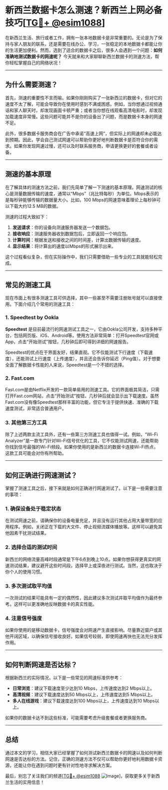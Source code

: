 # 新西兰数据卡怎么测速？新西兰上网必备技巧[[TG💪+ @esim1088](https://t.me/s/esim1088)]

在新西兰生活、旅行或者工作，拥有一张本地数据卡是非常重要的。无论是为了保持与家人朋友的联系，还是需要在线办公、学习，一张稳定的本地数据卡都能让你的生活更加便利。然而，选到了适合的数据卡之后，很多人会遇到一个问题：**如何准确地测试数据卡的网速呢？** 今天就来和大家聊聊新西兰数据卡的测速方法，帮你轻松掌握自己的网络状况！

---

## 为什么需要测速？

首先，测速的重要性不言而喻。如果你刚刚购买了一张新西兰的数据卡，但对它的速度不太了解，可能会导致你在使用时感到不满或困惑。例如，当你想通过视频通话和家人聊天时，却发现画面卡顿严重；或者当你想在线观看高清电影时，却发现加载速度非常慢。这些问题可能并不是你的设备出了问题，而是数据卡本身的网速不足。

此外，很多数据卡服务商会在广告中承诺“高速上网”，但实际上的网速却未必能达到预期。因此，学会自己测试网速可以帮助你更好地判断数据卡是否符合你的需求。如果你发现网速过慢，还可以及时联系服务商，申请更换更好的套餐或者设备。

---

## 测速的基本原理

在了解具体的测速方法之前，我们先简单了解一下测速的基本原理。网速测试的核心是测量数据传输的速度，通常以“Mbps”（兆比特每秒）为单位。Mbps表示的是每秒钟能够传输的数据量大小。比如，100 Mbps的网速意味着理论上每秒钟可以下载大约12.5 MB的数据。

测速的过程大致如下：
1. **发送请求**：你的设备向测速服务器发送一个数据包。
2. **接收响应**：测速服务器收到数据包后，立即返回一个响应包。
3. **计算时间**：根据发送和接收之间的时间差，计算出数据传输的速度。
4. **显示结果**：将计算出的速度以Mbps的形式展示出来。

这个过程看似复杂，但在实际操作中，我们只需要借助一些专业的工具就能轻松完成。

---

## 常见的测速工具

现在市面上有很多测速工具可供选择，其中一些甚至不需要注册账号就可以直接使用。下面介绍几个常用的测速工具：

### 1. Speedtest by Ookla

**Speedtest** 是目前最流行的网速测试工具之一，它由Ookla公司开发，支持多种平台，包括网页版、iOS、Android等。使用方法非常简单：打开Speedtest官网或App，点击“开始测试”按钮，几秒钟后即可得到详细的网速报告。

Speedtest的优点在于界面友好，结果直观。它不仅能测试下行速度（下载速度），还能测试上行速度（上传速度），并且还会告诉你延迟（Ping值）。对于想要全面了解数据卡性能的人来说，Speedtest是一个不错的选择。

### 2. Fast.com

Fast.com是由Netflix开发的一款简单易用的测速工具。它的界面极其简洁，只需打开Fast.com网站，点击“开始测试”按钮，几秒钟后就会显示出下载速度。虽然Fast.com没有像Speedtest那样丰富的功能，但它专注于提供快速、准确的下载速度测试，非常适合普通用户。

### 3. 其他第三方工具

除了上述两款主流工具外，还有一些第三方测速工具也值得一试。例如，“Wi-Fi Analyzer”是一款专门针对Wi-Fi信号优化的工具，它不仅能测试网速，还能帮助你找到信号最强的Wi-Fi频段。如果你使用的是新西兰的数据卡连接Wi-Fi热点，这款工具可能会对你有所帮助。

---

## 如何正确进行网速测试？

掌握了测速工具之后，接下来就是如何正确进行网速测试了。以下是一些需要注意的事项：

### 1. 确保设备处于稳定状态

在测试网速之前，请确保你的设备电量充足，并且没有运行其他占用大量带宽的应用程序。例如，关闭正在下载的大文件、停止视频流媒体播放等。这样可以避免其他因素干扰测试结果。

### 2. 选择合适的测试时间

新西兰的网络流量高峰时段通常是下午6点到晚上10点。如果你想获得更真实的网速测试结果，建议避开这些时间段，选择早上或深夜进行测试。当然，这也取决于你个人的使用习惯。

### 3. 多次测试取平均值

一次测试的结果可能具有一定的偶然性，因此建议多次测试并取平均值作为最终参考。这样可以更准确地反映数据卡的真实性能。

### 4. 注意信号强度

如果你使用的是移动数据卡，信号强度会对网速产生直接影响。尽量靠近窗户或其他开阔区域，以确保信号接收良好。如果信号较弱，即使网速再快也无法充分发挥作用。

---

## 如何判断网速是否达标？

根据新西兰的实际情况，以下是一些常见的网速标准供参考：

- **日常浏览**：建议下载速度至少达到10 Mbps，上传速度达到2 Mbps以上。
- **高清视频**：建议下载速度达到50 Mbps以上，上传速度达到5 Mbps以上。
- **多人在线游戏**：建议下载速度达到100 Mbps以上，上传速度达到10 Mbps以上。

如果你的数据卡达不到这些标准，可能需要考虑升级套餐或者更换服务商。

---

## 总结

通过本文的学习，相信大家已经掌握了如何测试新西兰数据卡的网速以及如何判断网速是否达标的方法。记住，正确的测速方法不仅可以帮助你更好地利用数据卡资源，还能让你在遇到问题时更有针对性地寻求解决方案。

最后，别忘了关注我们的频道[[TG💪+ @esim1088](https://t.me/s/esim1088) ![Image](https://i.postimg.cc/4NQfJmqS/Snipaste-2025-05-13-00-14-12.png)]，获取更多关于新西兰生活的实用信息！